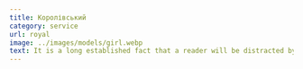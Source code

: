 ```yaml
---
title: Королівський
category: service
url: royal
image: ../images/models/girl.webp
text: It is a long established fact that a reader will be distracted by the readable content of a page when looking at its layout. The point of using Lorem Ipsum is that it has a more-or-less normal distribution of letters, as opposed to using 'Content here, content here', making it look like readable English.
---
```


<!-- #  Королівський

*Any nauas asd asd*, asdadasdasdasdasdasd asd asd ad sad sadas asd asdda as -->
